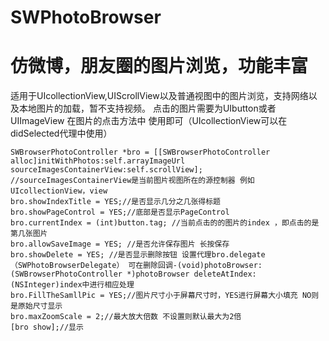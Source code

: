 # SWPhotoBrowser
仿微博，朋友圈的图片浏览，功能丰富
==========================
适用于UIcollectionView,UIScrollView以及普通视图中的图片浏览，支持网络以及本地图片的加载，暂不支持视频。
点击的图片需要为UIbutton或者UIImageView
在图片的点击方法中 使用即可（UIcollectionView可以在didSelected代理中使用）

    SWBrowserPhotoController *bro = [[SWBrowserPhotoController alloc]initWithPhotos:self.arrayImageUrl sourceImagesContainerView:self.scrollView];
    //sourceImagesContainerView是当前图片视图所在的源控制器 例如UIcollectionView，view
    bro.showIndexTitle = YES;//是否显示几分之几张得标题
    bro.showPageControl = YES;//底部是否显示PageControl
    bro.currentIndex = (int)button.tag; //当前点击的的图片的index ，即点击的是第几张图片 
    bro.allowSaveImage = YES; //是否允许保存图片 长按保存
    bro.showDelete = YES; //是否显示删除按钮 设置代理bro.delegate（SWPhotoBrowserDelegate） 可在删除回调-(void)photoBrowser:(SWBrowserPhotoController *)photoBrowser deleteAtIndex:(NSInteger)index中进行相应处理
    bro.FillTheSamllPic = YES;//图片尺寸小于屏幕尺寸时，YES进行屏幕大小填充 NO则是原始尺寸显示
    bro.maxZoomScale = 2;//最大放大倍数 不设置则默认最大为2倍
    [bro show];//显示
    
